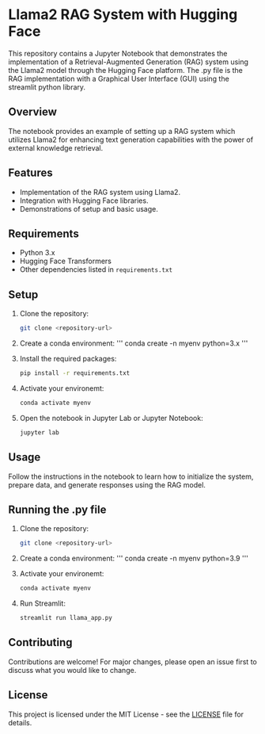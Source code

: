 # Llama2 RAG System with Hugging Face

This repository contains a Jupyter Notebook that demonstrates the implementation of a Retrieval-Augmented Generation (RAG) system using the Llama2 model through the Hugging Face platform. The .py file is the RAG implementation with a Graphical User Interface (GUI) using the streamlit python library.

## Overview

The notebook provides an example of setting up a RAG system which utilizes Llama2 for enhancing text generation capabilities with the power of external knowledge retrieval.

## Features

- Implementation of the RAG system using Llama2.
- Integration with Hugging Face libraries.
- Demonstrations of setup and basic usage.

## Requirements

- Python 3.x
- Hugging Face Transformers
- Other dependencies listed in `requirements.txt`

## Setup

1. Clone the repository:
   ```bash
   git clone <repository-url>
   ```

2. Create a conda environment:
   '''
   conda create -n myenv python=3.x
   '''

3. Install the required packages:
   ```bash
   pip install -r requirements.txt
   ```

4. Activate your environemt:
   ```bash
   conda activate myenv
   ```
5. Open the notebook in Jupyter Lab or Jupyter Notebook:
   ```bash
   jupyter lab
   ```

## Usage

Follow the instructions in the notebook to learn how to initialize the system, prepare data, and generate responses using the RAG model.

## Running the .py file

1. Clone the repository:
   ```bash
   git clone <repository-url>
   ```

2. Create a conda environment:
   '''
   conda create -n myenv python=3.9
   '''

3. Activate your environemt:
   ```bash
   conda activate myenv
   ```
4. Run Streamlit:
   ```bash
   streamlit run llama_app.py
   ```

## Contributing

Contributions are welcome! For major changes, please open an issue first to discuss what you would like to change.

## License

This project is licensed under the MIT License - see the [LICENSE](LICENSE) file for details.
